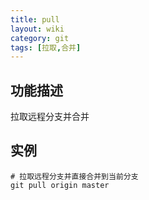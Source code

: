 ```yaml
---
title: pull
layout: wiki
category: git
tags: [拉取,合并]
---
```


## 功能描述

拉取远程分支并合并

## 实例

~~~
# 拉取远程分支并直接合并到当前分支
git pull origin master
~~~
